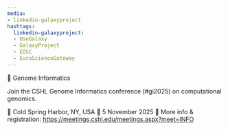 ```yaml
---
media:
- linkedin-galaxyproject
hashtags:
  linkedin-galaxyproject:
  - UseGalaxy
  - GalaxyProject
  - EOSC
  - EuroScienceGateway
---
```

📣 Genome Informatics

Join the CSHL Genome Informatics conference (#gi2025) on computational genomics.

📍 Cold Spring Harbor, NY, USA
📅 5 November 2025
🔗 More info & registration: https://meetings.cshl.edu/meetings.aspx?meet=INFO